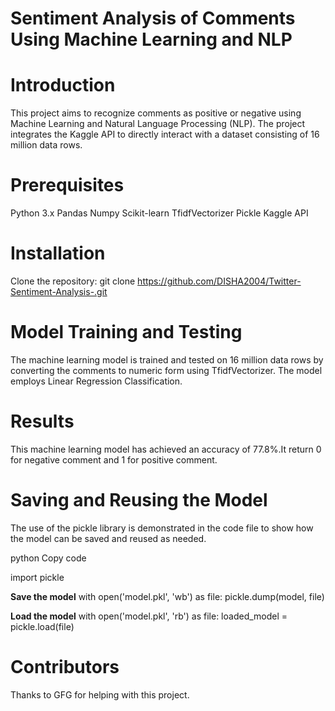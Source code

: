 # **Sentiment Analysis of Comments Using Machine Learning and NLP**


# **Introduction**
This project aims to recognize comments as positive or negative using Machine Learning and Natural Language Processing (NLP). The project integrates the Kaggle API to directly interact with a dataset consisting of 16 million data rows.

# **Prerequisites**
Python 3.x
Pandas
Numpy
Scikit-learn
TfidfVectorizer
Pickle
Kaggle API

# **Installation**
Clone the repository:
git clone https://github.com/DISHA2004/Twitter-Sentiment-Analysis-.git



# **Model Training and Testing**
The machine learning model is trained and tested on 16 million data rows by converting the comments to numeric form using TfidfVectorizer. The model employs Linear Regression Classification.


# **Results**
This machine learning model has achieved an accuracy of 77.8%.It return 0 for negative comment and 1 for positive comment.

# **Saving and Reusing the Model**
The use of the pickle library is demonstrated in the code file to show how the model can be saved and reused as needed.

python
Copy code

import pickle

**Save the model**
with open('model.pkl', 'wb') as file:
    pickle.dump(model, file)

**Load the model**
with open('model.pkl', 'rb') as file:
    loaded_model = pickle.load(file)


# Contributors
Thanks to GFG for helping with this project.
